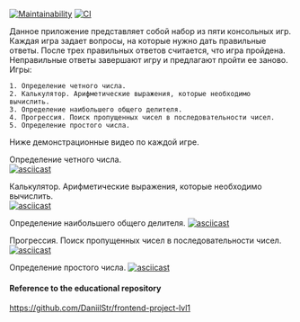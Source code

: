 [![Maintainability](https://api.codeclimate.com/v1/badges/5e024887415ba337a239/maintainability)](https://codeclimate.com/github/DanielShtrasser/Brain_games/maintainability)
[![CI](https://github.com/DanielShtrasser/Brain_games/actions/workflows/main.yml/badge.svg)](https://github.com/DanielShtrasser/Brain_games/actions/workflows/main.yml)

Данное приложение представляет собой набор из пяти консольных игр. Каждая игра задает вопросы, на которые нужно дать правильные ответы. После трех правильных ответов считается, что игра пройдена. Неправильные ответы завершают игру и предлагают пройти ее заново. Игры:

    1. Определение четного числа.
    2. Калькулятор. Арифметические выражения, которые необходимо вычислить.
    3. Определение наибольшего общего делителя.
    4. Прогрессия. Поиск пропущенных чисел в последовательности чисел.
    5. Определение простого числа.

Ниже демонстрационные видео по каждой игре.

Определение четного числа.<br>
[![asciicast](https://asciinema.org/a/h1sVMsb7u4sptytfFG1CgDsd7.svg)](https://asciinema.org/a/h1sVMsb7u4sptytfFG1CgDsd7)

Калькулятор. Арифметические выражения, которые необходимо вычислить.<br>
[![asciicast](https://asciinema.org/a/e1TNC4yloYIzN06zLM1kHvxKA.svg)](https://asciinema.org/a/e1TNC4yloYIzN06zLM1kHvxKA)

Определение наибольшего общего делителя.
[![asciicast](https://asciinema.org/a/mLoOy5Y1cE3n8wsYOVRvIPB2n.svg)](https://asciinema.org/a/mLoOy5Y1cE3n8wsYOVRvIPB2n)

Прогрессия. Поиск пропущенных чисел в последовательности чисел.
[![asciicast](https://asciinema.org/a/IB9sd7950FinxQvYk1kxEkFwM.svg)](https://asciinema.org/a/IB9sd7950FinxQvYk1kxEkFwM)

Определение простого числа.
[![asciicast](https://asciinema.org/a/SfRbhVEfBvbX2rQxaM6hhYPwx.svg)](https://asciinema.org/a/SfRbhVEfBvbX2rQxaM6hhYPwx)


#### Reference to the educational repository
https://github.com/DaniilStr/frontend-project-lvl1
